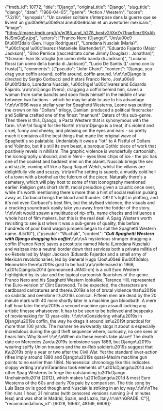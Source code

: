{"tmdb_id": 10772, "title": "Django", "original_title": "Django", "slug_title": "django", "date": "1966-04-05", "genre": "Action / Western", "score": "7.2/10", "synopsis": "Un cavalier solitaire s'interpose dans la guerre que se livrent un g\u00e9n\u00e9ral am\u00e9ricain et un aventurier mexicain.", "image": "https://image.tmdb.org/t/p/w185_and_h278_bestv2/iXeZy7fnarfimzSKxAhNJSmGgSy.jpg", "actors": ["Franco Nero (Django)", "Jos\u00e9 B\u00f3dalo (Gen. Hugo Rodriguez)", "Loredana Nusciak (Maria)", "\u00c1ngel \u00c1lvarez (Nataniele (Bartender))", "Eduardo Fajardo (Major Jackson)", "Gino Pernice ((accreditato come Jimmy Douglas) : Jonathan)", "Giovanni Ivan Scratuglia (un uomo della banda di Jackson)", "Luciano Rossi (un uomo della banda di Jackson)", "Lucio De Santis (L' uomo con la frusta)"], "comments": [{"pseudo": "John Chard", "content": "Django, you drag your coffin around, coffin around, coffin around. \r\n\r\nDjango is directed by Sergio Corbucci and it stars Franco Nero, Jos\u00e9 B\u00f3dalo, Loredana Nusciak, \u00c1ngel \u00c1lvarez and Eduardo Fajardo. \r\n\r\nDjango (Nero), dragging a coffin behind him, saves a woman from some bandits and soon finds himself in the middle of war between two factions - which he may be able to use to his advantage. \r\n\r\n1966 was a stellar year for Spaghetti Westerns, Leone was putting the crown on his \"Dollars\" trilogy, Damiani produced a political firecracker and Sollima crafted one of the finest \"manhunt\" Oaters of this sub-genre. Then there is this, Django, a Pasta Western that is synonymous with the form. \r\n\r\nI fought for the North! \r\n\r\nDjango is a treat, it's violent and cruel, funny and cheeky, and pleasing on the eyes and ears - so pretty much it contains all the best things that made the original wave of Spaghetti's so palatable. Undeniably it owes a \"lot\" to A Fistful of Dollars and Yojimbo, but it's still its own beast, a baroque Gothic piece of work that positively revels in nihilism. The graphic violence is wonderfully cartoonish, the iconography unbound, and in Nero - eyes likes chips of ice - the pic has one of the coolest and baddest men on the planet. Nusciak brings the sex and sizzle, coming off like a Spag Raquel Welch, whilst the villains are delightfully vile and scuzzy. \r\n\r\nThe setting is superb, a muddy cold hell of a town with a brothel as the fulcrum of the piece. Naturally there's a cemetery, which will play host to some of that iconography mentioned earlier. Religion gets short shrift, racial prejudice given a caustic once over, while it's worth mentioning there's more than a hint of social realism pulsing away as Corbucci brings the blood and thunder. OK! It's light in plotting, and it's not even Corbucci's best film, but the stylised violence, the visuals and a cracking soundtrack easily take you away from the fodder of the story. \r\n\r\nIt would spawn a multitude of rip-offs, name checks and influence a whole host of film makers, but this is the real deal. A Spag Western worth revisiting to see just when it was a sub-genre of quality, this before hundreds of poor band wagon jumpers began to soil the Spaghetti Western name. 8.5/10"}, {"pseudo": "Wuchak", "content": "***Cult Spaghetti Western with Django dragging his coffin***\r\n\r\nA mysterious stranger dragging a coffin (Franco Nero) saves a prostitute named Maria (Loredana Nusciak) and waltzes into a neutral border down that services both a private militia of ex-Rebels led by Major Jackson (Eduardo Fajardo) and a small army of Mexican revolutionaries, led by General Hugo (Jos\u00e9 B\u00f3dalo). Meanwhile there\u2019s gold to be had.\r\n\r\nReleased in 1966, \u201cDjango\u201d (pronounced JANG-oh) is a cult Euro Western highlighted by its star and the typical cartoonish flourishes of the genre. Franco Nero and his Spaghetti Western lookalike, Terence Hill, represented the Euro-version of Clint Eastwood. To be expected, the characters are cardboard caricatures and there\u2019s a lot of brutal violence that\u2019s so sadistic and overdone it\u2019s comical. Fifteen men are dead by the 20 minute mark with 40 more shortly later in a machine gun bloodbath. A mere half hour later there\u2019s a second machine gun assault lacking any artistic finesse whatsoever. It has to be seen to be believed and bespeaks of moviemaking for 13 year-olds. \r\n\r\nConsidering what\u2019s in Django\u2019s coffin, the way he drags it around isn\u2019t practical for more than 100 yards. The manner he awkwardly slogs it about is especially incredulous during the gold theft sequence where, curiously, no one sees or hears him. Why Sure!        \r\n\r\nWhen do these events take place? The death date on Mercedes Zaro\u2019s tombstone says 1889, but Django\u2019s wearing spiffy Union trousers and the ex-Reb soldier\u2019s suggest that it\u2019s only a year or two after the Civil War. Yet the standard lever-action rifles imply around 1880 and Django\u2019s quasi-Maxim machine gun points to no earlier than 1884. Nonsensical chronology like this indicates sloppy writing.\r\n\r\nTarantino took elements of \u201cDjango\u201d and other Spag Westerns to forge the outstanding \u201cDjango Unchained\u201d (2012), which makes \u201cDjango\u201d & most Euro Westerns of the 60s and early 70s pale by comparison. The title song by Luis Bacalov is good though and Nusciak is striking in an icy way.\r\n\r\nThe film runs 1 hour, 31 minutes (with censored versions running 3-4 minutes less) and was shot in Madrid, Spain, and Lazio, Italy.\r\n\r\nGRADE: C"}], "recommandations_id": [9028, 16662, 48169, 6609]}